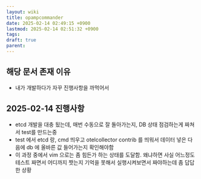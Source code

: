 ```yaml
---
layout: wiki
title: opampcommander
date: 2025-02-14 02:49:15 +0900
lastmod: 2025-02-14 02:51:32 +0900
tags: 
draft: true
parent: 
---
```

## 해당 문서 존재 이유
- 내가 개발하다가 자꾸 진행사항을 까먹어서

## 2025-02-14 진행사항
- etcd 개발을 대충 됬는데, 매번 수동으로 잘 돌아가는지, DB 상태 점검하는게 짜쳐서 test를 만드는중
- test 에서 etcd 랑, cmd 띄우고 otelcollector contrib 를 띄워서 데이터 넣은 다음에 db 에 올바른 값 들어가는지 확인해야함
- 이 과정 중에서 vim 으로는 좀 힘든가 하는 상태를 도달함. 왜냐하면 사실 어느정도 테스트 짜면서 어디까지 짯는지 기억을 못해서 실행시켜보면서 짜야하는데 좀 답답한 상황